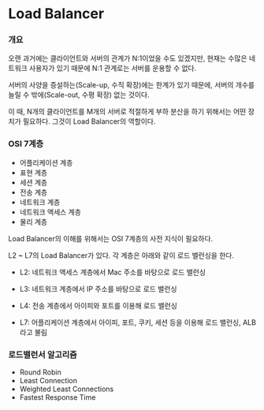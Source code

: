 # Load Balancer

### 개요

오랜 과거에는 클라이언트와 서버의 관계가 N:1이었을 수도 있겠지만, 현재는 수많은 네트워크 사용자가 있기 때문에 N:1 관계로는 서버를 운용할 수 없다.

서버의 사양을 증설하는(Scale-up, 수직 확장)에는 한계가 있기 때문에, 서버의 개수를 늘릴 수 밖에(Scale-out, 수평 확장) 없는 것이다.

이 때, N개의 클라이언트를 M개의 서버로 적절하게 부하 분산을 하기 위해서는 어떤 장치가 필요하다.
그것이 Load Balancer의 역할이다.

### OSI 7계층

- 어플리케이션 계층
- 표현 계층
- 세션 계층
- 전송 계층
- 네트워크 계층
- 네트워크 액세스 계층
- 물리 계층

Load Balancer의 이해를 위해서는 OSI 7계층의 사전 지식이 필요하다.

L2 ~ L7의 Load Balancer가 있다. 각 계층은 아래와 같이 로드 밸런싱을 한다.

- L2: 네트워크 액세스 계층에서 Mac 주소를 바탕으로 로드 밸런싱
- L3: 네트워크 계층에서 IP 주소를 바탕으로 로드 밸런싱

- L4: 전송 계층에서 아이피와 포트를 이용해 로드 밸런싱
- L7: 어플리케이션 계층에서 아이피, 포트, 쿠키, 세션 등을 이용해 로드 밸런싱, ALB라고 불림

### 로드밸런서 알고리즘

- Round Robin
- Least Connection
- Weighted Least Connections
- Fastest Response Time









